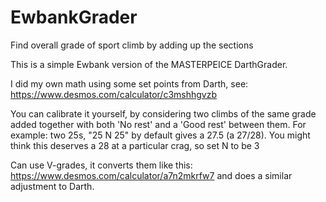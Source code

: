 # EwbankGrader
Find overall grade of sport climb by adding up the sections

This is a simple Ewbank version of the MASTERPEICE DarthGrader.

I did my own math using some set points from Darth, see: https://www.desmos.com/calculator/c3mshhgvzb

You can calibrate it yourself, by considering two climbs of the same grade added together with both 'No rest' and a 'Good rest' between them. For example: two 25s, "25 N 25" by default gives a 27.5 (a 27/28). You might think this deserves a 28 at a particular crag, so set N to be 3

Can use V-grades, it converts them like this: https://www.desmos.com/calculator/a7n2mkrfw7 and does a similar adjustment to Darth.
